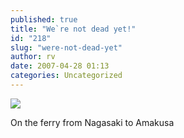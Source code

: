 ```yaml
---
published: true
title: "We`re not dead yet!"
id: "218"
slug: "were-not-dead-yet"
author: rv
date: 2007-04-28 01:13
categories: Uncategorized
---
```

<p class="mobile-photo"><a href="https://photos1.blogger.com/x/blogger2/2435/1927/1600/z/693412/TS2B0187-788057.jpg"><img src="https://photos1.blogger.com/x/blogger2/2435/1927/320/z/15658/TS2B0187-788057.jpg"></a></p>On the ferry from Nagasaki to Amakusa